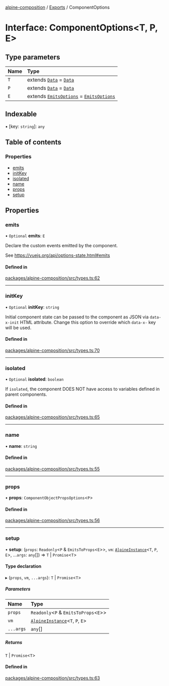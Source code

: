 [alpine-composition](../README.md) / [Exports](../modules.md) / ComponentOptions

# Interface: ComponentOptions\<T, P, E\>

## Type parameters

| Name | Type |
| :------ | :------ |
| `T` | extends [`Data`](../modules.md#data) = [`Data`](../modules.md#data) |
| `P` | extends [`Data`](../modules.md#data) = [`Data`](../modules.md#data) |
| `E` | extends [`EmitsOptions`](../modules.md#emitsoptions) = [`EmitsOptions`](../modules.md#emitsoptions) |

## Indexable

▪ [key: `string`]: `any`

## Table of contents

### Properties

- [emits](ComponentOptions.md#emits)
- [initKey](ComponentOptions.md#initkey)
- [isolated](ComponentOptions.md#isolated)
- [name](ComponentOptions.md#name)
- [props](ComponentOptions.md#props)
- [setup](ComponentOptions.md#setup)

## Properties

### emits

• `Optional` **emits**: `E`

Declare the custom events emitted by the component.

See https://vuejs.org/api/options-state.html#emits

#### Defined in

[packages/alpine-composition/src/types.ts:62](https://github.com/JuroOravec/alpinui/blob/f829af5845881c3f3635936f40ec3a743cba0f3f/packages/alpine-composition/src/types.ts#L62)

___

### initKey

• `Optional` **initKey**: `string`

Initial component state can be passed to the component as JSON via `data-x-init` HTML attribute.
Change this option to override which `data-x-` key will be used.

#### Defined in

[packages/alpine-composition/src/types.ts:70](https://github.com/JuroOravec/alpinui/blob/f829af5845881c3f3635936f40ec3a743cba0f3f/packages/alpine-composition/src/types.ts#L70)

___

### isolated

• `Optional` **isolated**: `boolean`

If `isolated`, the component DOES NOT have access to variables defined in parent components.

#### Defined in

[packages/alpine-composition/src/types.ts:65](https://github.com/JuroOravec/alpinui/blob/f829af5845881c3f3635936f40ec3a743cba0f3f/packages/alpine-composition/src/types.ts#L65)

___

### name

• **name**: `string`

#### Defined in

[packages/alpine-composition/src/types.ts:55](https://github.com/JuroOravec/alpinui/blob/f829af5845881c3f3635936f40ec3a743cba0f3f/packages/alpine-composition/src/types.ts#L55)

___

### props

• **props**: `ComponentObjectPropsOptions`\<`P`\>

#### Defined in

[packages/alpine-composition/src/types.ts:56](https://github.com/JuroOravec/alpinui/blob/f829af5845881c3f3635936f40ec3a743cba0f3f/packages/alpine-composition/src/types.ts#L56)

___

### setup

• **setup**: (`props`: `Readonly`\<`P` & `EmitsToProps`\<`E`\>\>, `vm`: [`AlpineInstance`](AlpineInstance.md)\<`T`, `P`, `E`\>, ...`args`: `any`[]) => `T` \| `Promise`\<`T`\>

#### Type declaration

▸ (`props`, `vm`, `...args`): `T` \| `Promise`\<`T`\>

##### Parameters

| Name | Type |
| :------ | :------ |
| `props` | `Readonly`\<`P` & `EmitsToProps`\<`E`\>\> |
| `vm` | [`AlpineInstance`](AlpineInstance.md)\<`T`, `P`, `E`\> |
| `...args` | `any`[] |

##### Returns

`T` \| `Promise`\<`T`\>

#### Defined in

[packages/alpine-composition/src/types.ts:63](https://github.com/JuroOravec/alpinui/blob/f829af5845881c3f3635936f40ec3a743cba0f3f/packages/alpine-composition/src/types.ts#L63)
